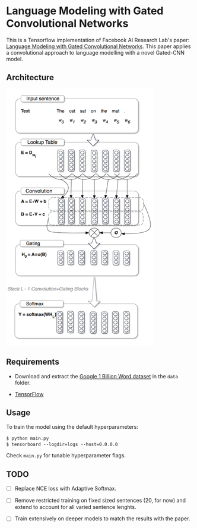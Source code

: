 # Language Modeling with Gated Convolutional Networks

This is a Tensorflow implementation of Facebook AI Research Lab's paper: [Language Modeling with Gated Convolutional Networks](https://arxiv.org/abs/1612.08083). This paper applies a convolutional approach to language modelling with a novel Gated-CNN model.

## Architecture
![Architecture](assets/architecture.png)

## Requirements
- Download and extract the [Google 1 Billion Word dataset](http://www.statmt.org/lm-benchmark/1-billion-word-language-modeling-benchmark-r13output.tar.gz) in the `data` folder.

- [TensorFlow](https://www.tensorflow.org/)

## Usage
To train the model using the default hyperparameters:

```
$ python main.py
$ tensorboard --logdir=logs --host=0.0.0.0
```
Check `main.py` for tunable hyperparameter flags.

## TODO
- [ ] Replace NCE loss with Adaptive Softmax.
- [ ] Remove restricted training on fixed sized sentences (20, for now) and extend to account for all varied sentence lenghts.
- [ ] Train extensively on deeper models to match the results with the paper.


